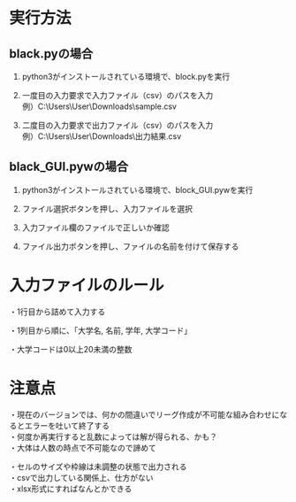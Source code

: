 # 実行方法

## black.pyの場合

1. python3がインストールされている環境で、block.pyを実行

2. 一度目の入力要求で入力ファイル（csv）のパスを入力  
	例）C:\Users\User\Downloads\sample.csv

3. 二度目の入力要求で出力ファイル（csv）のパスを入力  
	例）C:\Users\User\Downloads\出力結果.csv

## black_GUI.pywの場合

1. python3がインストールされている環境で、block_GUI.pywを実行

2. ファイル選択ボタンを押し、入力ファイルを選択  

3. 入力ファイル欄のファイルで正しいか確認

4. ファイル出力ボタンを押し、ファイルの名前を付けて保存する 
	

# 入力ファイルのルール

・1行目から詰めて入力する

・1列目から順に、「大学名, 名前, 学年, 大学コード」

・大学コードは0以上20未満の整数


# 注意点

・現在のバージョンでは、何かの間違いでリーグ作成が不可能な組み合わせになるとエラーを吐いて終了する  
	・何度か再実行すると乱数によっては解が得られる、かも？  
		・大体は人数の時点で不可能なので諦めて  

・セルのサイズや枠線は未調整の状態で出力される  
	・csvで出力している関係上、仕方がない  
		・xlsx形式にすればなんとかできる  

